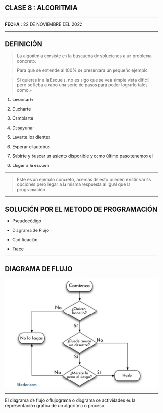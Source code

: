 ## CLASE 8 : **ALGORITMIA**
___
**FECHA** : 22 DE NOVIEMBRE DEL 2022
___
## DEFINICIÓN
>La algoritmia consiste en la búsqueda de soluciones a un problema concreto.

>Para que se entiende al 100% se presentara un pequeño ejemplo:

>Si quieres ir a la Escuela, no es algo que se vea simple vista dificil pero se lleba a cabo una serie de pasos para poder lograrlo tales como.-

1. Levantarte 

2. Ducharte
3. Cambiarte  
4. Desayunar 
5. Lavarte los dientes
6. Esperar el autobus 
7. Subirte y buscar un asiento disponible 
y como último paso tenemos el 
8. Llegar a la escuela 
____
>Este es un ejemplo concreto, ademas de esto pueden existir varias opciones pero llegar a la misma respuesta al igual que la programación
___
## SOLUCIÓN POR EL METODO DE PROGRAMACIÓN
* Pseudocódigo 

* Diagrama de Flujo 
* Codificación
* Trace
___
## DIAGRAMA DE FLUJO 
![Diagrama de flujo ](diagrama%20de%20flujo.jpg " ")
___
El diagrama de flujo o flujograma o diagrama de actividades es la representación gráfica de un algoritmo o proceso.